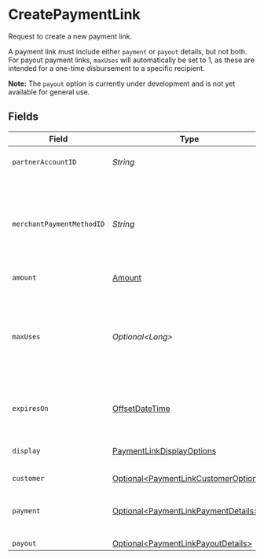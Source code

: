 # CreatePaymentLink

Request to create a new payment link.

A payment link must include either `payment` or `payout` details, but not both. For payout payment links,
`maxUses` will automatically be set to 1, as these are intended for a one-time disbursement
to a specific recipient.

**Note:** The `payout` option is currently under development and is not yet available for general use.


## Fields

| Field                                                                                                             | Type                                                                                                              | Required                                                                                                          | Description                                                                                                       |
| ----------------------------------------------------------------------------------------------------------------- | ----------------------------------------------------------------------------------------------------------------- | ----------------------------------------------------------------------------------------------------------------- | ----------------------------------------------------------------------------------------------------------------- |
| `partnerAccountID`                                                                                                | *String*                                                                                                          | :heavy_check_mark:                                                                                                | The partner's Moov account ID.                                                                                    |
| `merchantPaymentMethodID`                                                                                         | *String*                                                                                                          | :heavy_check_mark:                                                                                                | The merchant's preferred payment method ID. Must be a wallet payment method.                                      |
| `amount`                                                                                                          | [Amount](../../models/components/Amount.md)                                                                       | :heavy_check_mark:                                                                                                | N/A                                                                                                               |
| `maxUses`                                                                                                         | *Optional\<Long>*                                                                                                 | :heavy_minus_sign:                                                                                                | An optional limit on the number of times this payment link can be used. <br/><br/>**For payouts, `maxUses` is always 1.** |
| `expiresOn`                                                                                                       | [OffsetDateTime](https://docs.oracle.com/javase/8/docs/api/java/time/OffsetDateTime.html)                         | :heavy_minus_sign:                                                                                                | An optional expiration date for this payment link.                                                                |
| `display`                                                                                                         | [PaymentLinkDisplayOptions](../../models/components/PaymentLinkDisplayOptions.md)                                 | :heavy_check_mark:                                                                                                | Customizable display options for a payment link.                                                                  |
| `customer`                                                                                                        | [Optional\<PaymentLinkCustomerOptions>](../../models/components/PaymentLinkCustomerOptions.md)                    | :heavy_minus_sign:                                                                                                | N/A                                                                                                               |
| `payment`                                                                                                         | [Optional\<PaymentLinkPaymentDetails>](../../models/components/PaymentLinkPaymentDetails.md)                      | :heavy_minus_sign:                                                                                                | Options for payment links used to collect payment.                                                                |
| `payout`                                                                                                          | [Optional\<PaymentLinkPayoutDetails>](../../models/components/PaymentLinkPayoutDetails.md)                        | :heavy_minus_sign:                                                                                                | N/A                                                                                                               |